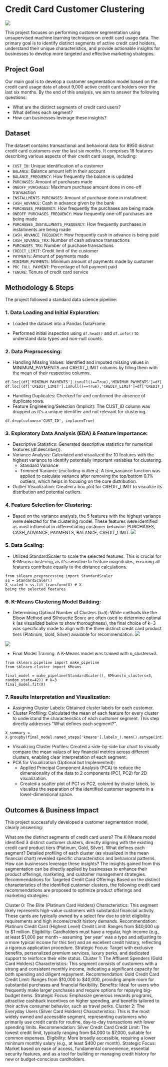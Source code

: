 # Credit Card Customer Clustering
![](https://github.com/SawsanYusuf/Credit-Card-Customer-Clustering/blob/main/Images/stephen-phillips-hostreviews-co-uk-em37kS8WJJQ-unsplash.jpg)

This project focuses on performing customer segmentation using unsupervised machine learning techniques on credit card usage data. The primary goal is to identify distinct segments of active credit card holders, understand their unique characteristics, and provide actionable insights for businesses to develop more targeted and effective marketing strategies.

## Project Goal

Our main goal is to develop a customer segmentation model based on the credit card usage data of about 9,000 active credit card holders over the last six months. By the end of this analysis, we aim to answer the following questions:

* What are the distinct segments of credit card users?
* What defines each segment?
* How can businesses leverage these insights?
  
## Dataset
The dataset contains transactional and behavioral data for 8950 distinct credit card customers over the last six months. It comprises 18 features describing various aspects of their credit card usage, including:

* `CUST_ID`: Unique identification of a customer
* `BALANCE`: Balance amount left in their account
* `BALANCE_FREQUENCY`: How frequently the balance is updated
* `PURCHASES`: Amount of purchases made
* `ONEOFF_PURCHASES`: Maximum purchase amount done in one-off transaction
* `INSTALLMENTS_PURCHASES`: Amount of purchase done in installment
* `CASH_ADVANCE`: Cash in advance given by the bank
* `PURCHASES_FREQUENCY`: How frequently the purchases are being made
* `ONEOFF_PURCHASES_FREQUENCY`: How frequently one-off purchases are being made
* `PURCHASES_INSTALLMENTS_FREQUENCY`: How frequently purchases in installments are being made
* `CASH_ADVANCE_FREQUENCY`: How frequently cash in advance is being paid
* `CASH_ADVANCE_TRX`: Number of cash advance transactions
* `PURCHASES_TRX`: Number of purchase transactions
* `CREDIT_LIMIT`: Credit limit of the customer
* `PAYMENTS`: Amount of payments made
* `MINIMUM_PAYMENTS`: Minimum amount of payments made by customer
* `PRC_FULL_PAYMENT`: Percentage of full payment paid
* `TENURE`: Tenure of credit card service

## Methodology & Steps
The project followed a standard data science pipeline:

### 1. Data Loading and Initial Exploration:

* Loaded the dataset into a Pandas DataFrame.

* Performed initial inspection using `df.head()` and `df.info()` to understand data types and non-null counts.

### 2. Data Preprocessing:

* Handling Missing Values: Identified and imputed missing values in MINIMUM_PAYMENTS and CREDIT_LIMIT columns by filling them with the mean of their respective columns. 
```
df.loc[(df['MINIMUM_PAYMENTS'].isnull()==True),'MINIMUM_PAYMENTS']=df['MINIMUM_PAYMENTS'].mean()
df.loc[(df['CREDIT_LIMIT'].isnull()==True),'CREDIT_LIMIT']=df['CREDIT_LIMIT'].mean()
```
* Handling Duplicates: Checked for and confirmed the absence of duplicate rows.
* Feature Engineering/Selection (Implicit): The CUST_ID column was dropped as it's a unique identifier and not relevant for clustering.
```
df.drop(columns='CUST_ID', inplace=True)
```

### 3. Exploratory Data Analysis (EDA) & Feature Importance:

* Descriptive Statistics: Generated descriptive statistics for numerical features (df.describe()).
* Variance Analysis: Calculated and visualized the 10 features with the highest variance to identify potentially important variables for clustering.
   * Standard Variance
   * Trimmed Variance (excluding outliers): A trim_variance function was applied to calculate variance after removing the top/bottom 0.1% outliers, which helps in focusing on the core distribution.
* Outlier Visualization: Created a box plot for CREDIT_LIMIT to visualize its distribution and potential outliers.

### 4. Feature Selection for Clustering:

* Based on the variance analysis, the 5 features with the highest variance were selected for the clustering model. These features were identified as most influential in differentiating customer behavior: PURCHASES, CASH_ADVANCE, PAYMENTS, BALANCE, CREDIT_LIMIT.
![](https://github.com/SawsanYusuf/Credit-Card-Customer-Clustering/blob/main/Images/high%20variance.png)

### 5. Data Scaling:
* Utilized StandardScaler to scale the selected features. This is crucial for K-Means clustering, as it's sensitive to feature magnitudes, ensuring all features contribute equally to the distance calculations.
```
from sklearn.preprocessing import StandardScaler
ss = StandardScaler()
X_scaled = ss.fit_transform(X) # X
being the selected features
```

### 6. K-Means Clustering Model Building:

* Determining Optimal Number of Clusters (`k=3`): While methods like the Elbow Method and Silhouette Score are often used to determine optimal k (as visualized below to show thoroughness), the final choice of k=3 was specifically made to align with the three distinct credit card product tiers (Platinum, Gold, Silver) available for recommendation.
![](https://github.com/SawsanYusuf/Credit-Card-Customer-Clustering/blob/main/Images/elbow.png)

![](https://github.com/SawsanYusuf/Credit-Card-Customer-Clustering/blob/main/Images/silhouette%20.png)

* Final Model Training: A K-Means model was trained with n_clusters=3.

```
from sklearn.pipeline import make_pipeline
from sklearn.cluster import KMeans

final_model = make_pipeline(StandardScaler(), KMeans(n_clusters=3, random_state=42)) # k=3
final_model.fit(X)
```
### 7. Results Interpretation and Visualization:

* Assigning Cluster Labels: Obtained cluster labels for each customer.
* Cluster Profiling: Calculated the mean of each feature for every cluster to understand the characteristics of each customer segment. This step directly addresses "What defines each segment?".
```
X_summary = X.groupby(final_model.named_steps['kmeans'].labels_).mean().astype(int)
```
* Visualizing Cluster Profiles: Created a side-by-side bar chart to visually compare the mean values of key financial metrics across different clusters, enabling clear interpretation of each segment.
![]()
* PCA for Visualization (Optional but Implemented):
    * Applied Principal Component Analysis (PCA) to reduce the dimensionality of the data to 2 components (PC1, PC2) for 2D visualization.
    * Created a scatter plot of PC1 vs PC2, colored by cluster labels, to visualize the separation of the identified customer segments in a lower-dimensional space.
 ![]()
      
## Outcomes & Business Impact
This project successfully developed a customer segmentation model, clearly answering:

What are the distinct segments of credit card users? The K-Means model identified 3 distinct customer clusters, directly aligning with the existing credit card product tiers (Platinum, Gold, Silver).
What defines each segment? Detailed profiling of each cluster (as visualized in the mean financial chart) revealed specific characteristics and behavioral patterns.
How can businesses leverage these insights? The insights gained from this segmentation can be directly applied by businesses to enhance their product offerings, marketing, and customer management strategies.
Recommendations for Targeted Credit Card Offerings
Based on the distinct characteristics of the identified customer clusters, the following credit card recommendations are proposed to optimize product offerings and marketing strategies:

Cluster 0: The Elite (Platinum Card Holders)
Characteristics: This segment likely represents high-value customers with substantial financial activity. These cards are typically owned by a select few due to strict eligibility requirements and high income/credit history demands.
Recommendation: Platinum Credit Card (Highest Level)
Credit Limit: Ranges from $40,000 up to $1 million.
Eligibility: Cardholders must have a regular, high income (e.g., at least $1,800 per month – assuming 'per year' was a typo and adjusting to a more typical income for this tier) and an excellent credit history, reflecting a rigorous application procedure.
Strategic Focus: Target with exclusive benefits, personalized premium services, luxury perks, and dedicated support to reinforce their elite status.
Cluster 1: The Affluent Spenders (Gold Card Holders)
Characteristics: This segment consists of customers with a strong and consistent monthly income, indicating a significant capacity for both spending and diligent repayment.
Recommendation: Gold Credit Card
Credit Limit: Ranges from $10,000 to $40,000, providing ample room for substantial purchases and financial flexibility.
Benefits: Ideal for users who frequently make larger purchases and require options for repaying big-budget items.
Strategic Focus: Emphasize generous rewards programs, attractive cashback incentives on higher spending, and benefits tailored to their active consumer behavior, such as travel perks.
Cluster 2: The Everyday Users (Silver Card Holders)
Characteristics: This is the most widely owned and accessible segment, representing customers who primarily use credit cards for routine, day-to-day transactions with lower spending limits.
Recommendation: Silver Credit Card
Credit Limit: The lowest credit limit, typically ranging from $4,000 to $7,000, suitable for common expenses.
Eligibility: More broadly accessible, requiring a lower minimum monthly salary (e.g., at least $400 per month).
Strategic Focus: Market based on ease of access, fundamental convenience, essential security features, and as a tool for building or managing credit history for new or budget-conscious cardholders.
